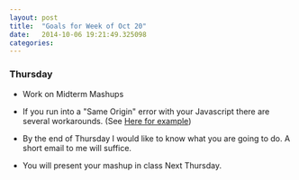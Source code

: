 ```yaml
---
layout: post
title:  "Goals for Week of Oct 20"
date:   2014-10-06 19:21:49.325098
categories:
---
```


### Thursday

* Work on Midterm Mashups
* If you run into a "Same Origin" error with your Javascript there are several workarounds.  (See [Here for example](https://developer.bazaarvoice.com/apis/conversations/tutorials/jsonp))

* By the end of Thursday I would like to know what you are going to do.  A short email to me will suffice.

* You will present your mashup in class Next Thursday.

